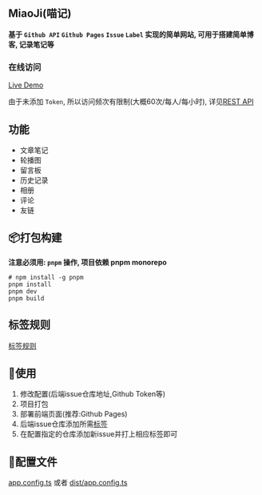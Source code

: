 ## MiaoJi(喵记)

**基于 `Github API` `Github Pages` `Issue` `Label` 实现的简单网站, 可用于搭建简单博客, 记录笔记等**

### 在线访问

[Live Demo](https://xiaohuohumax.github.io/MiaoJi/)

由于未添加 `Token`, 所以访问频次有限制(大概60次/每人/每小时), 详见[REST API](https://docs.github.com/zh/rest/using-the-rest-api/rate-limits-for-the-rest-api)

## 功能

+ 文章笔记
+ 轮播图
+ 留言板
+ 历史记录
+ 相册
+ 评论
+ 友链

## 📦打包构建

**注意必须用: `pnpm` 操作, 项目依赖 pnpm monorepo**

```shell
# npm install -g pnpm
pnpm install
pnpm dev
pnpm build
```

## 标签规则

[标签规则](./doc/label.md)

## 📖使用

1. 修改配置(后端issue仓库地址,Github Token等)
2. 项目打包
3. 部署前端页面(推荐:Github Pages)
4. 后端issue仓库添加所需[标签](./doc/label.md)
5. 在配置指定的仓库添加新issue并打上相应标签即可


## 📂配置文件

[app.config.ts](./app/web/app.config.ts) 或者 [dist/app.config.ts](./app/web/dist/app.config.js)
